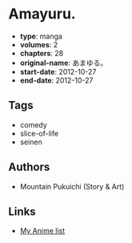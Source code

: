 # Amayuru.

-   **type**: manga
-   **volumes**: 2
-   **chapters**: 28
-   **original-name**: あまゆる。
-   **start-date**: 2012-10-27
-   **end-date**: 2012-10-27

## Tags

-   comedy
-   slice-of-life
-   seinen

## Authors

-   Mountain Pukuichi (Story & Art)

## Links

-   [My Anime list](https://myanimelist.net/manga/75129/Amayuru)
